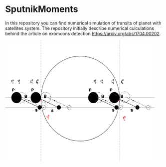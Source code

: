 # SputnikMoments
In this repository you can find numerical simulation of transits of planet with satellites system.
The repository initially describe numerical culculations behind the article on exomoons detection https://arxiv.org/abs/1704.00202. 


<img src='img/TTV.jpg' width=480 height=390> 

